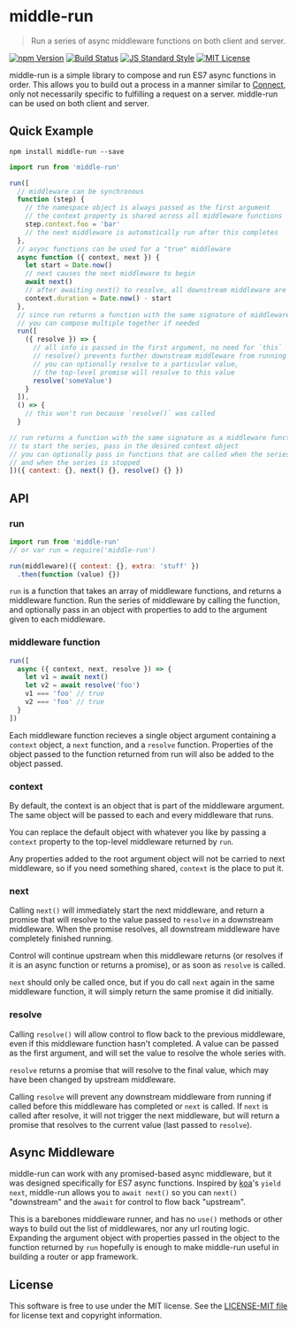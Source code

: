 # middle-run

> Run a series of async middleware functions on both client and server.

[![npm Version][npm-image]][npm]
[![Build Status][build-image]][build]
[![JS Standard Style][style-image]][style]
[![MIT License][license-image]][LICENSE]

middle-run is a simple library to compose and run ES7 async functions in order. This allows you to build out a process in a manner similar to [Connect][connect], only not necessarily specific to fulfilling a request on a server. middle-run can be used on both client and server.


Quick Example
-------------

`npm install middle-run --save`

```js
import run from 'middle-run'

run([
  // middleware can be synchronous
  function (step) {
    // the namespace object is always passed as the first argument
    // the context property is shared across all middleware functions
    step.context.foo = 'bar'
    // the next middleware is automatically run after this completes
  },
  // async functions can be used for a "true" middleware
  async function ({ context, next }) {
    let start = Date.now()
    // next causes the next middleware to begin
    await next()
    // after awaiting next() to resolve, all downstream middleware are done
    context.duration = Date.now() - start
  },
  // since run returns a function with the same signature of middleware
  // you can compose multiple together if needed
  run([
    ({ resolve }) => {
      // all info is passed in the first argument, no need for `this`
      // resolve() prevents further downstream middleware from running
      // you can optionally resolve to a particular value,
      // the top-level promise will resolve to this value
      resolve('someValue')
    }
  ]),
  () => {
    // this won't run because `resolve()` was called
  }

// run returns a function with the same signature as a middleware function
// to start the series, pass in the desired context object
// you can optionally pass in functions that are called when the series completes
// and when the series is stopped
])({ context: {}, next() {}, resolve() {} })
```


API
---

### run

```js
import run from 'middle-run'
// or var run = require('middle-run')

run(middleware)({ context: {}, extra: 'stuff' })
  .then(function (value) {})
```

`run` is a function that takes an array of middleware functions, and returns a middleware function. Run the series of middleware by calling the function, and optionally pass in an object with properties to add to the argument given to each middleware.

### middleware function

```js
run([
  async ({ context, next, resolve }) => {
    let v1 = await next()
    let v2 = await resolve('foo')
    v1 === 'foo' // true
    v2 === 'foo' // true
  }
])
```

Each middleware function recieves a single object argument containing a `context` object, a `next` function, and a `resolve` function. Properties of the object passed to the function returned from run will also be added to the object passed.

### context

By default, the context is an object that is part of the middleware argument. The same object will be passed to each and every middleware that runs.

You can replace the default object with whatever you like by passing a `context` property to the top-level middleware returned by `run`.

Any properties added to the root argument object will not be carried to next middleware, so if you need something shared, `context` is the place to put it.

### next

Calling `next()` will immediately start the next middleware, and return a promise that will resolve to the value passed to `resolve` in a downstream middleware. When the promise resolves, all downstream middleware have completely finished running.

Control will continue upstream when this middleware returns (or resolves if it is an async function or returns a promise), or as soon as `resolve` is called.

`next` should only be called once, but if you do call `next` again in the same middleware function, it will simply return the same promise it did initially.

### resolve

Calling `resolve()` will allow control to flow back to the previous middleware, even if this middleware function hasn't completed. A value can be passed as the first argument, and will set the value to resolve the whole series with.

`resolve` returns a promise that will resolve to the final value, which may have been changed by upstream middleware.

Calling `resolve` will prevent any downstream middleware from running if called before this middleware has completed or `next` is called. If `next` is called after resolve, it will not trigger the next middleware, but will return a promise that resolves to the current value (last passed to `resolve`).


Async Middleware
----------------

middle-run can work with any promised-based async middleware, but it was designed specifically for ES7 async functions. Inspired by [koa][koa]'s `yield next`, middle-run allows you to `await next()` so you can `next()` "downstream" and the `await` for control to flow back "upstream".

This is a barebones middleware runner, and has no `use()` methods or other ways to build out the list of middlewares, nor any url routing logic. Expanding the argument object with properties passed in the object to the function returned by `run` hopefully is enough to make middle-run useful in building a router or app framework.


License
-------

This software is free to use under the MIT license. See the [LICENSE-MIT file][LICENSE] for license text and copyright information.


[npm]: https://www.npmjs.org/package/middle-run
[npm-image]: https://img.shields.io/npm/v/middle-run.svg
[build]: https://travis-ci.org/thetalecrafter/middle-run
[build-image]: https://img.shields.io/travis/thetalecrafter/middle-run.svg
[style]: https://github.com/feross/standard
[style-image]: https://img.shields.io/badge/code%20style-standard-brightgreen.svg
[license-image]: https://img.shields.io/npm/l/middle-run.svg
[connect]: https://github.com/senchalabs/connect
[koa]: http://koajs.com
[LICENSE]: https://github.com/thetalecrafter/middle-run/blob/master/LICENSE-MIT
